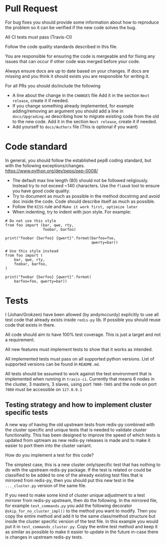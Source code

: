 
# Pull Request

For bug fixes you should provide some information about how to reproduce the problem so it can be verified if the new code solves the bug.

All CI tests must pass (Travis-CI)

Follow the code quality standards described in this file.

You are responsible for ensuring the code is mergeable and for fixing any issues that can occur if other code was merged before your code.

Always ensure docs are up to date based on your changes. If docs are missing and you think it should exists you are responsible for writing it.

For all PRs you should do/include the following
 - A line about the change in the `CHANGES` file Add it in the section `Next release`, create it if needed.
 - If you change something already implemented, for example adding/removing an argument you should add a line in `docs/Upgrading.md` describing how to migrate existing code from the old to the new code. Add it in the section `Next release`, create it if needed.
 - Add yourself to `docs/Authors` file (This is optional if you want)



# Code standard

In general, you should follow the established pep8 coding standard, but with the following exceptions/changes. https://www.python.org/dev/peps/pep-0008/

 - The default max line length (80) should not be followed religiously. Instead try to not exceed ~140 characters.
   Use the `flake8` tool to ensure you have good code quality.
 - Try to document as much as possible in the method docstring and avoid doc inside the code. Code should describe itself as much as possible.
 - Follow the `KISS` rule and `Make it work first, optimize later`
 - When indenting, try to indent with json style. For example:
```
# Do not use this style
from foo import (bar, qwe, rty,
                 foobar, barfoo)

print("foobar {barfoo} {qwert}".format(barfoo=foo,
                                       qwerty=bar))
```

```
# Use this style instead
from foo import (
    bar, qwe, rty,
    foobar, barfoo,
)

print("foobar {barfoo} {qwert}".format(
    barfoo=foo, qwerty=bar))
```



# Tests

I (Johan/Grokzen) have been allowed (by andymccurdy) explicitly to use all test code that already exists inside `redis-py` lib. If possible you should reuse code that exists in there.

All code should aim to have 100% test coverage. This is just a target and not a requirement.

All new features must implement tests to show that it works as intended.

All implemented tests must pass on all supported python versions. List of supported versions can be found in `README.md`.

All tests should be assumed to work against the test environment that is implemented when running in `travis-ci`. Currently that means 6 nodes in the cluster, 3 masters, 3 slaves, using port `7000-7005` and the node on port `7000` must be accessible on `127.0.0.1`


## Testing strategy and how to implement cluster specific tests

A new way of having the old upstream tests from redis-py combined with the cluster specific and unique tests that is needed to validate cluster functionality. This has been designed to improve the speed of which tests is updated from uptream as new redis-py releases is made and to make it easier to port them into the cluster variant.

How do you implement a test for this code?

The simplest case, this is a new cluster only/specific test that has nothing to do with the upstream redis-py package. If the test is related or could be classified to be added to one of the already existing test files that is mirrored from redis-py, then you should put this new test in the `..._cluster.py` version of the same file.

If you need to make some kind of cluster unique adjustment to a test mirrorer from redis-py upstream, then do the following. In the mirrored file, for example `test_commands.py` you add the following decorator `@skip_for_no_cluster_impl()` to the method you want to modify. Then you copy the entire method and add it to the same class/method structure but inside the cluster specific version of the test file. In this example you would put it in `test_commands_cluster.py`. Copy the entire test method and keep it as similar as possible to make it easier to update in the future in-case there is changes in upstream redis-py tests.
